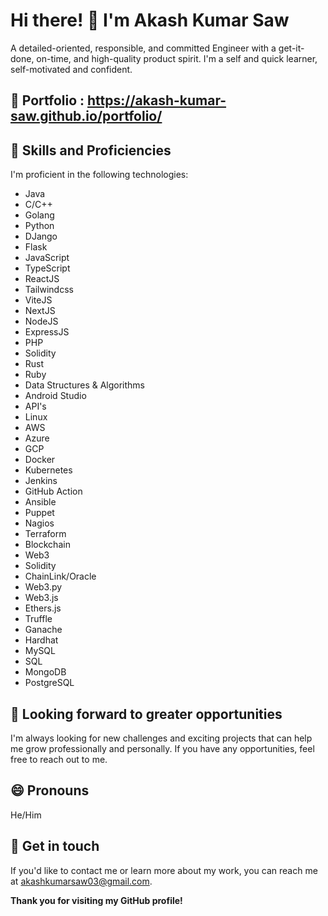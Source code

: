 # Hi there! 👋 I'm Akash Kumar Saw
A detailed-oriented, responsible, and committed Engineer with a get-it-done, on-time, and high-quality product spirit. I'm a self and quick learner, self-motivated and confident.

## 👼 Portfolio : https://akash-kumar-saw.github.io/portfolio/

## 🔭 Skills and Proficiencies
I'm proficient in the following technologies:
- Java
- C/C++
- Golang
- Python
- DJango
- Flask
- JavaScript
- TypeScript
- ReactJS
- Tailwindcss
- ViteJS
- NextJS
- NodeJS
- ExpressJS
- PHP
- Solidity
- Rust
- Ruby
- Data Structures & Algorithms
- Android Studio
- API's
- Linux
- AWS
- Azure
- GCP
- Docker
- Kubernetes
- Jenkins
- GitHub Action
- Ansible
- Puppet
- Nagios
- Terraform
- Blockchain
- Web3
- Solidity
- ChainLink/Oracle
- Web3.py
- Web3.js
- Ethers.js
- Truffle
- Ganache
- Hardhat
- MySQL
- SQL
- MongoDB
- PostgreSQL

## 🤔 Looking forward to greater opportunities
I'm always looking for new challenges and exciting projects that can help me grow professionally and personally. If you have any opportunities, feel free to reach out to me.

## 😄 Pronouns
He/Him

## 💬 Get in touch
If you'd like to contact me or learn more about my work, you can reach me at akashkumarsaw03@gmail.com.

**Thank you for visiting my GitHub profile!**
